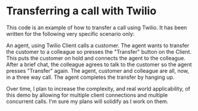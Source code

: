 # Transferring a call with Twilio

This code is an example of how to transfer a call using Twilio. It has been written for the
following very specific scenario only:

An agent, using Twilio Client calls a customer. The agent wants to transfer the customer
to a colleague so presses the "Transfer" button on the Client. This puts the customer
on hold and connects the agent to the colleague. After a brief chat, the colleague agrees
to talk to the customer so the agent presses "Transfer" again. The agent, customer and
colleague are all, now, in a three way call. The agent completes the transfer by hanging
up.

Over time, I plan to increase the complexity, and real world applicability, of this demo
by allowing for multiple client connections and multiple concurrent calls. I'm sure my
plans will solidify as I work on them. 


